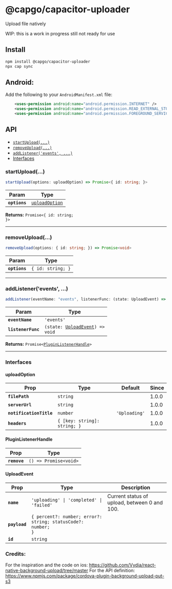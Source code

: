 # @capgo/capacitor-uploader

Upload file natively

WIP: this is a work in progress still not ready for use

## Install

```bash
npm install @capgo/capacitor-uploader
npx cap sync
```

## Android:

Add the following to your `AndroidManifest.xml` file:

```xml
    <uses-permission android:name="android.permission.INTERNET" />
    <uses-permission android:name="android.permission.READ_EXTERNAL_STORAGE" />
    <uses-permission android:name="android.permission.FOREGROUND_SERVICE" />
```

## API

<docgen-index>

* [`startUpload(...)`](#startupload)
* [`removeUpload(...)`](#removeupload)
* [`addListener('events', ...)`](#addlistenerevents-)
* [Interfaces](#interfaces)

</docgen-index>

<docgen-api>
<!--Update the source file JSDoc comments and rerun docgen to update the docs below-->

### startUpload(...)

```typescript
startUpload(options: uploadOption) => Promise<{ id: string; }>
```

| Param         | Type                                                  |
| ------------- | ----------------------------------------------------- |
| **`options`** | <code><a href="#uploadoption">uploadOption</a></code> |

**Returns:** <code>Promise&lt;{ id: string; }&gt;</code>

--------------------


### removeUpload(...)

```typescript
removeUpload(options: { id: string; }) => Promise<void>
```

| Param         | Type                         |
| ------------- | ---------------------------- |
| **`options`** | <code>{ id: string; }</code> |

--------------------


### addListener('events', ...)

```typescript
addListener(eventName: "events", listenerFunc: (state: UploadEvent) => void) => Promise<PluginListenerHandle>
```

| Param              | Type                                                                    |
| ------------------ | ----------------------------------------------------------------------- |
| **`eventName`**    | <code>'events'</code>                                                   |
| **`listenerFunc`** | <code>(state: <a href="#uploadevent">UploadEvent</a>) =&gt; void</code> |

**Returns:** <code>Promise&lt;<a href="#pluginlistenerhandle">PluginListenerHandle</a>&gt;</code>

--------------------


### Interfaces


#### uploadOption

| Prop                    | Type                                    | Default                  | Since |
| ----------------------- | --------------------------------------- | ------------------------ | ----- |
| **`filePath`**          | <code>string</code>                     |                          | 1.0.0 |
| **`serverUrl`**         | <code>string</code>                     |                          | 1.0.0 |
| **`notificationTitle`** | <code>number</code>                     | <code>'Uploading'</code> | 1.0.0 |
| **`headers`**           | <code>{ [key: string]: string; }</code> |                          | 1.0.0 |


#### PluginListenerHandle

| Prop         | Type                                      |
| ------------ | ----------------------------------------- |
| **`remove`** | <code>() =&gt; Promise&lt;void&gt;</code> |


#### UploadEvent

| Prop          | Type                                                                    | Description                                  |
| ------------- | ----------------------------------------------------------------------- | -------------------------------------------- |
| **`name`**    | <code>'uploading' \| 'completed' \| 'failed'</code>                     | Current status of upload, between 0 and 100. |
| **`payload`** | <code>{ percent?: number; error?: string; statusCode?: number; }</code> |                                              |
| **`id`**      | <code>string</code>                                                     |                                              |

</docgen-api>

### Credits:

For the inspiration and the code on ios: https://github.com/Vydia/react-native-background-upload/tree/master
For the API definition: https://www.npmjs.com/package/cordova-plugin-background-upload-put-s3

